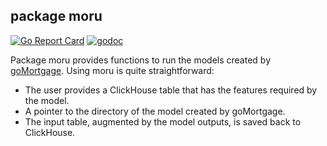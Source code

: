 ## package moru
[![Go Report Card](https://goreportcard.com/badge/github.com/invertedv/moru)](https://goreportcard.com/report/github.com/invertedv/moru)
[![godoc](https://img.shields.io/badge/go.dev-reference-007d9c?logo=go&logoColor=white)](https://pkg.go.dev/mod/github.com/invertedv/moru?tab=overview)

Package moru provides functions to run the models created by [goMortgage](https://pkg.go.dev/github.com/invertedv/goMortgage).
Using moru is quite straightforward: 

- The user provides a ClickHouse table that has the features required by the model.
- A pointer to the directory of the model created by goMortgage.
- The input table, augmented by the model outputs, is saved back to ClickHouse.



